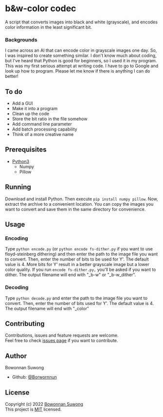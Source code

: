 # b&w-color codec
A script that converts images into black and white (grayscale), and encodes color information in the least significant bit.

### Backgrounds
I came across an AI that can encode color in grayscale images one day. So, I was inspired to create something similar. I don't know much about coding, but I've heard that Python is good for beginners, so I used it in my program. This was my first serious attempt at writing code. I have to go to Google and look up how to program. Please let me know if there is anything I can do better!

## To do
* Add a GUI
* Make it into a program 
* Clean up the code
* Store the bit ratio in the file somehow
* Add command line parameter
* Add batch processing capability
* Think of a more creative name

## Prerequisites
* [Python3](https://www.python.org/downloads/)
	* Numpy
	* Pillow
	
## Running
Download and install Python. Then execute `pip install numpy pillow`. Now, extract the archive to a convenient location. You can copy the images you want to convert and save them in the same directory for convenience.
## Usage
### Encoding
Type `python encode.py` (or `python encode fs-dither.py` if you want to use floyd-steinberg dithering) and then enter the path to the image file you want to convert. Then, enter the number of bits to be used for Y'. The default value is 4. More bits for Y' result in a better grayscale image but a lower color quality. If you run `encode fs-dither.py,` you'll be asked if you want to dither. The output filename will end with "_b-w" or "_b-w_dither".
### Decoding
Type `python decode.py` and enter the path to the image file you want to convert. Then, enter the number of bits used for Y'. The default value is 4. The output filename will end with "_color"

## Contributing

Contributions, issues and feature requests are welcome.<br />
Feel free to check [issues page](https://github.com/Borwornnun/b-w-color-codec/issues) if you want to contribute.

## Author
Bowonnan Suwong
* Github: [@Borwornnun](https://github.com/Borwornnun)

## License
Copyright (c) 2022 [Bowonnan Suwong](https://github.com/Borwornnun)<br />
This project is [MIT](https://github.com/Borwornnun/b-w-color-codec/blob/main/LICENSE) licensed.
